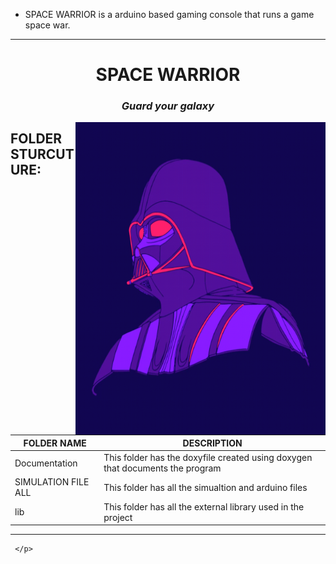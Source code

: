 
* SPACE WARRIOR is a arduino based gaming console that runs a game space war. 
------------------------------------------------
<h1 align="center"> SPACE WARRIOR </h1>
<i><h3 align = "center"> Guard your galaxy </h3></i>

<p>
<img src= "https://github.com/Y-133/M2-EmbSys/blob/2801dd08b966b9d2cf655811155bac894a4c0a77/PROJECT/IMAGES/star.gif" 
     width="400" 
     height="500" alt="STAR WAR" align="right" />
   
## FOLDER STURCUTURE: ##

|FOLDER NAME | DESCRIPTION |
| --------| -------- |
| Documentation | This folder has the doxyfile created using doxygen that documents the program |
| SIMULATION FILE ALL | This folder has all the simualtion and arduino files |
| lib | This folder has all the external library used in the project |

-----------------------------------------------------------------------------------------

     </p>

